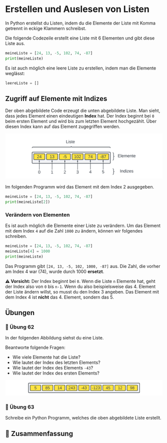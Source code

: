 # Erstellen und Auslesen von Listen

In Python erstellst du Listen, indem du die Elemente
der Liste mit Komma getrennt in eckige Klammern schreibst.

Die folgende Codezeile erstellt eine Liste mit 6 Elementen
und gibt diese Liste aus.

```python
meineListe = [24, 13, -5, 102, 74, -87]
print(meineListe)
```

Es ist auch möglich eine leere Liste zu erstellen, indem
man die Elemente weglässt:

```python
leereListe = []
```
## Zugriff auf Elemente mit Indizes

Der oben abgebildete Code erzeugt die unten abgebildete Liste.
Man sieht, dass jedes Element einen eindeutigen **Index** hat.
Der Index beginnt bei `0` beim ersten Element
und wird bis zum letzten Element hochgezählt.
Über diesen Index kann auf das Element zugegriffen werden.

![Darstellung einer Liste mit sechs Elementen](./images/lists.png)

Im folgenden Programm wird das Element mit dem Index 2 ausgegeben.

```python
meineListe = [24, 13, -5, 102, 74, -87]
print(meineListe[2])
```

### Verändern von Elementen

Es ist auch möglich die Elemente einer Liste zu verändern.
Um das Element mit dem Index `4` auf die Zahl `1000` zu ändern,
können wir folgendes schreiben.

```python
meineListe = [24, 13, -5, 102, 74, -87]
meineListe[4] = 1000
print(meineListe)
```

Das Programm gibt `[24, 13, -5, 102, 1000, -87]` aus.
Die Zahl, die vorher am Index 4 war (74),
wurde durch 1000 **ersetzt**.

**⚠️ Vorsicht:** Der Index beginnt bei `0`.
Wenn die Liste `n` Elemente hat, geht der Index also von `0` bis `n-1`.
Wenn du also beispielsweise das 4. Element
der Liste ändern willst, so musst du den Index 3 angeben.
Das Element mit dem Index 4 ist **nicht** das 4. Element,
sondern das 5. 

## Übungen

### 📝 Übung 62

In der folgenden Abbildung siehst du eine Liste.

Beantworte folgende Fragen:

* Wie viele Elemente hat die Liste?
* Wie lautet der Index des letzten Elements?
* Wie lautet der Index des Elements `-43`?
* Wie lautet der Index des ersten Elements?

![Darstellung einer Liste](./images/listsBeispiel.png)

### 📝 Übung 63
Schreibe ein Python Programm, welches die oben 
abgebildete Liste erstellt.

## 🧭 Zusammenfassung










